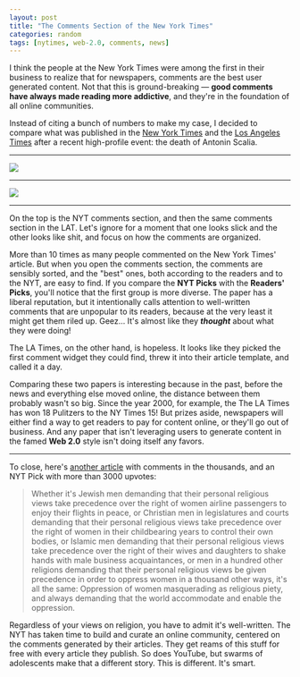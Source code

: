 ```yaml
---
layout: post
title: "The Comments Section of the New York Times"
categories: random
tags: [nytimes, web-2.0, comments, news]
---
```


I think the people at the New York Times were among the first in their business to realize that for newspapers, comments are the best user generated content. Not that this is ground-breaking &mdash; __good comments have always made reading more addictive__, and they're in the foundation of all online communities.

Instead of citing a bunch of numbers to make my case, I decided to compare what was published in the [New York Times](http://www.nytimes.com/2016/02/14/us/antonin-scalia-death.html) and the [Los Angeles Times](http://www.latimes.com/local/lanow/la-me-antonin-scalia-20160213-story.html) after a recent high-profile event: the death of Antonin Scalia.

---

![](https://raw.githubusercontent.com/kylebebak/kylebebak.github.io/master/_assets/img/comments-scalia-nyt.png)

---

![](https://raw.githubusercontent.com/kylebebak/kylebebak.github.io/master/_assets/img/comments-scalia-lat.png)

---

On the top is the NYT comments section, and then the same comments section in the LAT. Let's ignore for a moment that one looks slick and the other looks like shit, and focus on how the comments are organized.

More than 10 times as many people commented on the New York Times' article. But when you open the comments section, the comments are sensibly sorted, and the "best" ones, both according to the readers and to the NYT, are easy to find. If you compare the __NYT Picks__ with the __Readers' Picks__, you'll notice that the first group is more diverse. The paper has a liberal reputation, but it intentionally calls attention to well-written comments that are unpopular to its readers, because at the very least it might get them riled up. Geez... It's almost like they ___thought___ about what they were doing!

The LA Times, on the other hand, is hopeless. It looks like they picked the first comment widget they could find, threw it into their article template, and called it a day.

Comparing these two papers is interesting because in the past, before the news and everything else moved online, the distance between them probably wasn't so big. Since the year 2000, for example, the The LA Times has won 18 Pulitzers to the NY Times 15! But prizes aside, newspapers will either find a way to get readers to pay for content online, or they'll go out of business. And any paper that isn't leveraging users to generate content in the famed __Web 2.0__ style isn't doing itself any favors.

---

To close, here's [another article](http://www.nytimes.com/2016/02/27/world/middleeast/woman-81-to-sue-israeli-airline-over-seat-switch.html) with comments in the thousands, and an NYT Pick with more than 3000 upvotes:

>Whether it's Jewish men demanding that their personal religious views take precedence over the right of women airline passengers to enjoy their flights in peace, or Christian men in legislatures and courts demanding that their personal religious views take precedence over the right of women in their childbearing years to control their own bodies, or Islamic men demanding that their personal religious views take precedence over the right of their wives and daughters to shake hands with male business acquaintances, or men in a hundred other religions demanding that their personal religious views be given precedence in order to oppress women in a thousand other ways, it's all the same: Oppression of women masquerading as religious piety, and always demanding that the world accommodate and enable the oppression.

Regardless of your views on religion, you have to admit it's well-written. The NYT has taken time to build and curate an online community, centered on the comments generated by their articles. They get reams of this stuff for free with every article they publish. So does YouTube, but swarms of adolescents make that a different story. This is different. It's smart.
